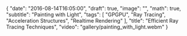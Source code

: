 {
  "date": "2016-08-14T16:05:00",
  "draft": true,
  "image": "",
  "math": true,
  "subtitle": "Painting with Light",
  "tags": [
    "GPGPU",
    "Ray Tracing",
    "Acceleration Structures",
    "Realtime Rendering"
  ],
  "title": "Efficient Ray Tracing Techniques",
  "video": "gallery/painting_with_light.webm"
}


